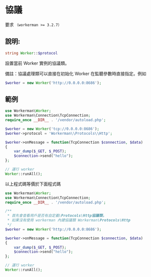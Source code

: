 # 協議
要求 ```（workerman >= 3.2.7）```

## 說明:
```php
string Worker::$protocol
```

設置當前 Worker 實例的協議類。 

備註：協議處理類可以直接在初始化 Worker 在監聽參數時直接指定。例如
```php
$worker = new Worker('http://0.0.0.0:8686');
```



## 範例


```php
use Workerman\Worker;
use Workerman\Connection\TcpConnection;
require_once __DIR__ . '/vendor/autoload.php';

$worker = new Worker('tcp://0.0.0.0:8686');
$worker->protocol = 'Workerman\\Protocols\\Http';

$worker->onMessage = function(TcpConnection $connection, $data)
{
    var_dump($_GET, $_POST);
    $connection->send("hello");
};

// 運行 worker
Worker::runAll();
```

以上程式碼等價於下面程式碼


```php
use Workerman\Worker;
use Workerman\Connection\TcpConnection;
require_once __DIR__ . '/vendor/autoload.php';

/**
 * 首先會查看用戶是否有自定義\Protocols\Http協議類，
 * 如果沒有使用 workerman 內建協議類 Workerman\Protocols\Http
 */
$worker = new Worker('http://0.0.0.0:8686');

$worker->onMessage = function(TcpConnection $connection, $data)
{
    var_dump($_GET, $_POST);
    $connection->send("hello");
};

// 運行 worker
Worker::runAll();
```
